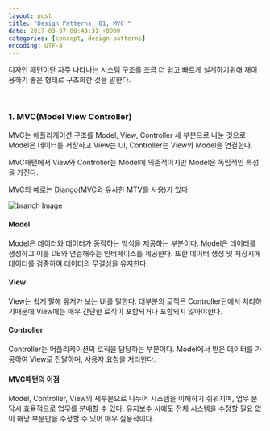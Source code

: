 ```yaml
---
layout: post
title: "Design Patterns, 01, MVC "
date: 2017-03-07 00:43:31 +0900
categories: [concept, design-patterns]
encoding: UTF-8
---
```


디자인 패턴이란 자주 나타나는 시스템 구조를 조금 더 쉽고 빠르게 설계하기위해 재이용하기 좋은 형태로 
구조화한 것을 말한다.  

<br/>


### 1. MVC(Model View Controller)


MVC는 애플리케이션 구조를 Model, View, Controller 세 부분으로 나눈 것으로 Model은 데이터를 저장하고 View는 UI, Controller는 View와 Model을 연결한다. 

MVC패턴에서 View와 Controller는 Model에 의존적이지만 Model은 독립적인 특성을 가진다.

MVC의 예로는 Django(MVC와 유사한 MTV를 사용)가 있다. 



![branch Image](https://raw.githubusercontent.com/Sanghak-Lee/blog/master/static/img/_posts/MVC_pattern.png)



#### Model

Model은 데이터와 데이터가 동작하는 방식을 제공하는 부분이다. Model은 데이터를 생성하고 이를 DB와 연결해주는 
인터페이스를 제공한다. 또한 데이터 생성 및 저장시에 데이터를 검증하여 데이터의 무결성을 유지한다. 


#### View

View는 쉽게 말해 유저가 보는 UI를 말한다. 대부분의 로직은 Controller단에서 처리하기때문에 View에는 매우 간단한 로직이 포함되거나 포함되지 않아야한다. 


#### Controller

Controller는 어플리케이션의 로직을 담당하는 부분이다. Model에서 받은 데이터를 가공하여 View로 전달하며, 사용자 요청을 처리한다. 



#### MVC패턴의 이점

Model, Controller, View의 세부분으로 나누어 시스템을 이해하기 쉬워지며, 업무 분담시 효율적으로 업무를 분배할 수 있다. 유지보수 시에도 전체 시스템을 수정할 필요 없이 해당 부분만을 수정할 수 있어 매우 실용적이다. 




<br/>
<br/>



